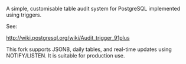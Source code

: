 A simple, customisable table audit system for PostgreSQL implemented using triggers.

See:

http://wiki.postgresql.org/wiki/Audit_trigger_91plus

This fork supports JSONB, daily tables, and real-time updates using NOTIFY/LISTEN. It is suitable for production use.
